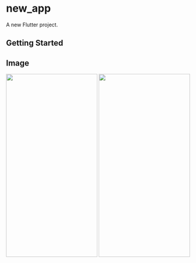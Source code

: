 # new_app

A new Flutter project.

## Getting Started


## Image
<img src="https://user-images.githubusercontent.com/74091147/146378137-e5db63e2-99c6-4383-95df-6f0047d0a5ef.png" width="250" height="500" />


<img src="https://user-images.githubusercontent.com/74091147/146378180-98cefdf6-11c9-4ce6-a321-bf5ff3dcdf0f.png" width="250" height="500" />




